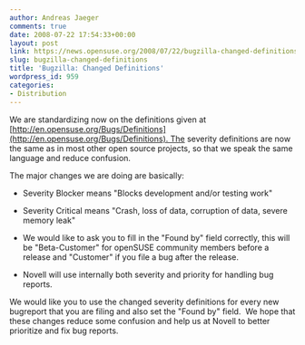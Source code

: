 ```yaml
---
author: Andreas Jaeger
comments: true
date: 2008-07-22 17:54:33+00:00
layout: post
link: https://news.opensuse.org/2008/07/22/bugzilla-changed-definitions/
slug: bugzilla-changed-definitions
title: 'Bugzilla: Changed Definitions'
wordpress_id: 959
categories:
- Distribution
---
```


We are standardizing now on the definitions given at [http://en.opensuse.org/Bugs/Definitions](http://en.opensuse.org/Bugs/Definitions). The severity definitions are now the same as in most other open source projects, so that we speak the same language and reduce confusion.


The major changes we are doing are basically:



	
  * Severity Blocker means "Blocks development and/or testing work"

	
  * Severity Critical means "Crash, loss of data, corruption of data, severe memory leak"

	
  * We would like to ask you to fill in the "Found by" field correctly, this will be "Beta-Customer" for openSUSE community members before a release and "Customer" if you file a bug after the release.

	
  * Novell will use internally both severity and priority for handling bug reports.


We would like you to use the changed severity definitions for every new bugreport that you are filing and also set the "Found by" field.  We hope that these changes reduce some confusion and help us at Novell to better prioritize and fix bug reports.
